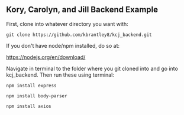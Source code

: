 ## Kory, Carolyn, and Jill Backend Example ##

First, clone into whatever directory you want with:

`git clone https://github.com/kbrantley8/kcj_backend.git`



If you don't have node/npm installed, do so at:

https://nodejs.org/en/download/



Navigate in terminal to the folder where you git cloned into and go into kcj_backend. Then run these using terminal:

`npm install express`

`npm install body-parser`

`npm install axios`
